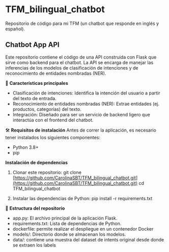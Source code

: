 # TFM_bilingual_chatbot
Repositorio de código para mi TFM (un chatbot que responde en inglés y español).
## Chatbot App API
Este repositorio contiene el código de una API construida con Flask que sirve como backend para el chatbot. La API se encarga de manejar las inferencias de los modelos de clasificación de intenciones y de reconocimiento de entidades nombradas (NER).

🚀 **Características principales**
- Clasificación de intenciones: Identifica la intención del usuario a partir del texto de entrada.
- Reconocimiento de entidades nombradas (NER): Extrae entidades (ej. productos, categorías) del texto.
- Integración: Diseñado para ser un servicio de backend ligero que interactúa con el frontend del chatbot.

🛠️ **Requisitos de instalación**
Antes de correr la aplicación, es necesario tener instalados los siguientes componentes:
- Python 3.8+
- pip

**Instalación de dependencias**
1. Clonar este repositorio:
git clone [https://github.com/CarolinaSBT/TFM_bilingual_chatbot.git](https://github.com/CarolinaSBT/TFM_bilingual_chatbot.git)
cd TFM_bilingual_chatbot

3. Instalar las dependencias de Python:
pip install -r requirements.txt

📂 **Estructura del repositorio**
- app.py: El archivo principal de la aplicación Flask.
- requirements.txt: Lista de dependencias de Python.
- dockerfile: permite realizar el despliegue en un contenedor Docker
- models/: Directorio donde se almacenan los modelos.
- data/: contiene una muestra del dataset de intents original desde donde se extraen los labels
